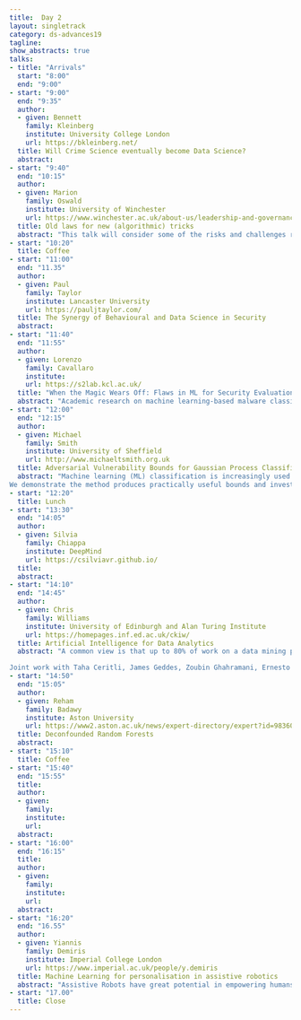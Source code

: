```yaml
---
title:  Day 2
layout: singletrack
category: ds-advances19
tagline: 
show_abstracts: true
talks:
- title: "Arrivals"
  start: "8:00"
  end: "9:00"
- start: "9:00"
  end: "9:35"
  author:
  - given: Bennett
    family: Kleinberg
    institute: University College London
    url: https://bkleinberg.net/
  title: Will Crime Science eventually become Data Science?
  abstract: 
- start: "9:40"
  end: "10:15"
  author:
  - given: Marion
    family: Oswald
    institute: University of Winchester
    url: https://www.winchester.ac.uk/about-us/leadership-and-governance/staff-directory/staff-profiles/oswald.php
  title: Old laws for new (algorithmic) tricks
  abstract: "This talk will consider some of the risks and challenges raised by the use of algorithm-assisted decision-making and predictive machine learning tools by the public sector, with a particular focus on policing and security. Alongside, it reviews a number of long-standing English administrative law rules designed to regulate the discretionary power of the state. The principles of administrative law are concerned with human decisions involved in the exercise of state power and discretion, thus offering a promising avenue for the regulation of the growing number of AI methods and applications deployed within the public sector. This talk will re-frame key rules for the new algorithmic environment and argues that 'old' law-interpreted for a new context-can help guide lawyers, data scientists and public sector practitioners alike when considering the development and deployment of new algorithmic tools."
- start: "10:20"
  title: Coffee
- start: "11:00"
  end: "11.35"
  author:
  - given: Paul
    family: Taylor
    institute: Lancaster University
    url: https://pauljtaylor.com/
  title: The Synergy of Behavioural and Data Science in Security
  abstract: 
- start: "11:40"
  end: "11:55"
  author:
  - given: Lorenzo
    family: Cavallaro
    institute: 
    url: https://s2lab.kcl.ac.uk/
  title: "When the Magic Wears Off: Flaws in ML for Security Evaluations (and What to Do about It)"
  abstract: "Academic research on machine learning-based malware classification appears to leave very little room for improvement, boasting F1 performance figures of up to 0.99. Is the problem solved? In this talk, we argue that there is an endemic issue of inflated results due to two pervasive sources of experimental bias: spatial bias, caused by distributions of training and testing data not representative of a real-world deployment, and temporal bias, caused by incorrect splits of training and testing sets (e.g., in cross-validation) leading to impossible configurations. To overcome this issue, we propose a set of space and time constraints for experiment design. Furthermore, we introduce a new metric that summarizes the performance of a classifier over time, i.e., its expected robustness in a real-world setting. Finally, we present an algorithm to tune the performance of a given classifier. We have implemented our solutions in TESSERACT, an open source evaluation framework that allows a fair comparison of malware classifiers in a realistic setting. We used TESSERACT to evaluate two well-known malware classifiers from the literature on a dataset of 129K applications, demonstrating the distortion of results due to experimental bias and showcasing significant improvements from tuning."
- start: "12:00"
  end: "12:15"
  author:
  - given: Michael
    family: Smith
    institute: University of Sheffield
    url: http://www.michaeltsmith.org.uk
  title: Adversarial Vulnerability Bounds for Gaussian Process Classification
  abstract: "Machine learning (ML) classification is increasingly used in safety-critical systems. Protecting ML classifiers from adversarial examples (AEs) is crucial. In this paper we produce a bound that holds for the entire input domain, thus bounding the potential for any future adversarial method to cause misclassification. We use Gaussian process classification (GPC) due to its strong priors and uncertainty quantification and frame the problem as bounding the number of inputs that need perturbing to cause a confidently classified point to be confidently misclassified. 
We demonstrate the method produces practically useful bounds and investigate the effect of regularisation, comparing the results to logistic regression (LR). The method provides formal guarantees on the robustness of GPC."
- start: "12:20"
  title: Lunch
- start: "13:30"
  end: "14:05"
  author:
  - given: Silvia
    family: Chiappa
    institute: DeepMind
    url: https://csilviavr.github.io/
  title: 
  abstract: 
- start: "14:10"
  end: "14:45"
  author:
  - given: Chris
    family: Williams
    institute: University of Edinburgh and Alan Turing Institute
    url: https://homepages.inf.ed.ac.uk/ckiw/
  title: Artificial Intelligence for Data Analytics
  abstract: "A common view is that up to 80% of work on a data mining project is involved in data understanding, cleaning and preparation, yet machine learning has not focused very much on these topics.  I will describe issues around data parsing, obtaining (or inferring) a data dictionary, data integration, entity resolution, structural variability, identifying and repairing missing data, and anomaly detection and repair. I will discuss work from the AIDA project at the Alan Turing Institute which addresses some of these issues.

Joint work with Taha Ceritli, James Geddes, Zoubin Ghahramani, Ernesto Jimenez-Ruiz, Ian Horrocks, Alfredo Nazabal, Tomas Petricek, Charles Sutton, and Gerrit Van Den Burg."
- start: "14:50"
  end: "15:05"
  author:
  - given: Reham
    family: Badawy
    institute: Aston University
    url: https://www2.aston.ac.uk/news/expert-directory/expert?id=98360016-3d2b-4d49-9832-01adb6afcec3
  title: Deconfounded Random Forests
  abstract:
- start: "15:10"
  title: Coffee
- start: "15:40"
  end: "15:55"
  title: 
  author:
  - given: 
    family: 
    institute: 
    url: 
  abstract: 
- start: "16:00"
  end: "16:15"
  title: 
  author:
  - given: 
    family: 
    institute: 
    url: 
  abstract: 
- start: "16:20"
  end: "16.55"
  author:
  - given: Yiannis
    family: Demiris
    institute: Imperial College London
    url: https://www.imperial.ac.uk/people/y.demiris
  title: Machine Learning for personalisation in assistive robotics
  abstract: "Assistive Robots have great potential in empowering humans with increased capabilities but for assistance to be most effective, it should be personalised to the individual. Machine learning has great potential for personalisation through the acquisition of physiological, behavioural and performance data through sensors. In this talk, I will describe our computational architectures for biologically inspired action understanding and user modelling through generative ensembles of machine learning algorithms working at multiple levels of abstraction. I will describe a range of applications demonstrating the use of data-driven personalisation in fields such as robotic wheelchairs for children, assisted dressing, robot-assisted education and human-vehicle interaction."
- start: "17.00"
  title: Close
---
```




